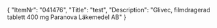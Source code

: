 {
  "ItemNr": "041476",
  "Title": "test",
  "Description": "Glivec, filmdragerad tablett 400 mg Paranova Läkemedel AB"
}